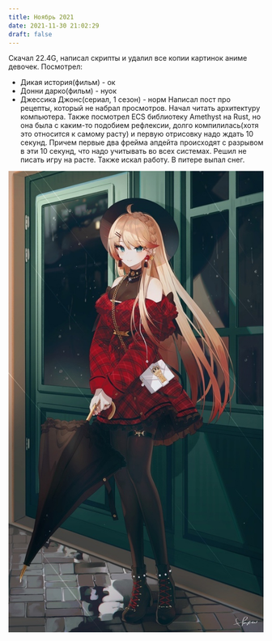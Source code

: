 ```yaml
---
title: Ноябрь 2021
date: 2021-11-30 21:02:29
draft: false
---
```


Скачал 22.4G, написал скрипты и удалил все копии картинок аниме девочек.
Посмотрел:
- Дикая история(фильм) - ок
- Донни дарко(фильм) - нуок
- Джессика Джонс(сериал, 1 сезон) - норм
Написал пост про рецепты, который не набрал просмотров. Начал читать архитектуру компьютера. Также посмотрел ECS библиотеку Amethyst на Rust, но она была с каким-то подобием рефлексии, долго компилилась(хотя это относится к самому расту) и первую отрисовку надо ждать 10 секунд. Причем первые два фрейма апдейта происходят с разрывом в эти 10 секунд, что надо учитывать во всех системах. Решил не писать игру на расте. Также искал работу.
В питере выпал снег.

![](/img/vk/iBniBe7d1m0.jpg)
